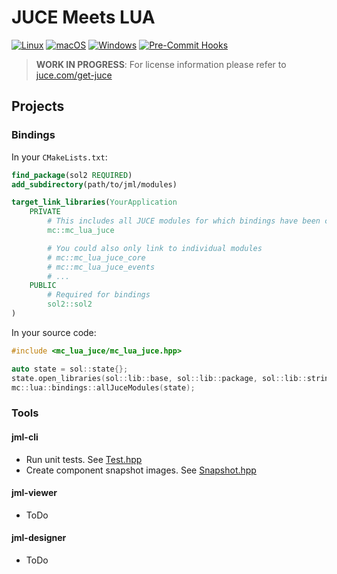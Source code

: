 # JUCE Meets LUA

[![Linux](https://github.com/ModernCircuits/jml/actions/workflows/linux.yml/badge.svg)](https://github.com/ModernCircuits/jml/actions/workflows/linux.yml)
[![macOS](https://github.com/ModernCircuits/jml/actions/workflows/macos.yml/badge.svg)](https://github.com/ModernCircuits/jml/actions/workflows/macos.yml)
[![Windows](https://github.com/ModernCircuits/jml/actions/workflows/windows.yml/badge.svg)](https://github.com/ModernCircuits/jml/actions/workflows/windows.yml)
[![Pre-Commit Hooks](https://github.com/ModernCircuits/jml/actions/workflows/pre-commit.yml/badge.svg)](https://github.com/ModernCircuits/jml/actions/workflows/pre-commit.yml)

> **WORK IN PROGRESS**: For license information please refer to [juce.com/get-juce](https://juce.com/get-juce)

## Projects

### Bindings

In your `CMakeLists.txt`:

```cmake
find_package(sol2 REQUIRED)
add_subdirectory(path/to/jml/modules)

target_link_libraries(YourApplication
    PRIVATE
        # This includes all JUCE modules for which bindings have been created
        mc::mc_lua_juce

        # You could also only link to individual modules
        # mc::mc_lua_juce_core
        # mc::mc_lua_juce_events
        # ...
    PUBLIC
        # Required for bindings
        sol2::sol2
)
```

In your source code:

```cpp
#include <mc_lua_juce/mc_lua_juce.hpp>

auto state = sol::state{};
state.open_libraries(sol::lib::base, sol::lib::package, sol::lib::string);
mc::lua::bindings::allJuceModules(state);
```

### Tools

#### jml-cli

- Run unit tests. See [Test.hpp](./tool/jml-cli/Command/Test.hpp)
- Create component snapshot images. See [Snapshot.hpp](./tool/jml-cli/Command/Snapshot.hpp)

#### jml-viewer

- ToDo

#### jml-designer

- ToDo
